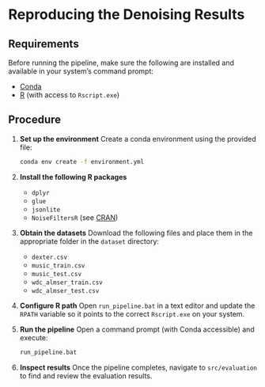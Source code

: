 # Reproducing the Denoising Results

## Requirements

Before running the pipeline, make sure the following are installed and available in your system’s command prompt:

* [Conda](https://docs.conda.io/en/latest/miniconda.html)
* [R](https://cran.r-project.org/) (with access to `Rscript.exe`)

## Procedure

1. **Set up the environment**
   Create a conda environment using the provided file:

   ```bash
   conda env create -f environment.yml
   ```

2. **Install the following R packages**
   * `dplyr`
   * `glue`
   * `jsonlite`
   * `NoiseFiltersR` (see [CRAN](https://cran.r-project.org/web/packages/NoiseFiltersR/index.html))

3. **Obtain the datasets**
   Download the following files and place them in the appropriate folder in the `dataset` directory:

   * `dexter.csv`
   * `music_train.csv`
   * `music_test.csv`
   * `wdc_almser_train.csv`
   * `wdc_almser_test.csv`

4. **Configure R path**
   Open `run_pipeline.bat` in a text editor and update the `RPATH` variable so it points to the correct `Rscript.exe` on your system.

5. **Run the pipeline**
   Open a command prompt (with Conda accessible) and execute:

   ```bat
   run_pipeline.bat
   ```

6. **Inspect results**
   Once the pipeline completes, navigate to `src/evaluation` to find and review the evaluation results.

